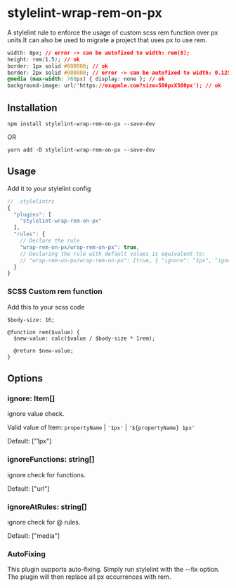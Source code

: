 # stylelint-wrap-rem-on-px

A stylelint rule to enforce the usage of custom scss rem function over px units.It can also be used to migrate a project that uses px to use rem.


```css
width: 8px; // error -> can be autofixed to width: rem(8);
height: rem(1.5); // ok
border: 1px solid #000000; // ok
border: 2px solid #000000; // error -> can be autofixed to width: 0.125rem;
@media (max-width: 768px) { display: none }; // ok
background-image: url('https://exapmle.com?size=500pxX500px'); // ok
```

## Installation

```
npm install stylelint-wrap-rem-on-px --save-dev
```
OR
```
yarn add -D stylelint-wrap-rem-on-px --save-dev
```

## Usage

Add it to your stylelint config

```javascript
// .stylelintrc
{
  "plugins": [
    "stylelint-wrap-rem-on-px"
  ],
  "rules": {
    // Declare the rule
    "wrap-rem-on-px/wrap-rem-on-px": true,
    // Declaring the rule with default values is equivalent to:
    // "wrap-rem-on-px/wrap-rem-on-px": [true, { "ignore": "1px", "ignoreFunctions": ["url"] , "ignoreAtRules": ["media"], fontSize: 16 }],
  }
}
```

### SCSS Custom rem function
Add this to your scss code

```
$body-size: 16;

@function rem($value) {
  $new-value: calc($value / $body-size * 1rem);

  @return $new-value;
}
```

## Options

### ignore: Item[]

ignore value check.

Valid value of Item: `propertyName` | `'1px'` | `'${propertyName} 1px'`

Default: ["1px"]

### ignoreFunctions: string[]

ignore check for functions.

Default: ["url"]

### ignoreAtRules: string[]

ignore check for @ rules.

Default: ["media"]

### AutoFixing
This plugin supports auto-fixing. Simply run stylelint with the --fix option. The plugin will then replace all px occurrences with rem.
